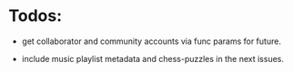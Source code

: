 # Todos:


- get collaborator and community accounts via func params for future.

- include music playlist metadata and chess-puzzles in the next issues.
